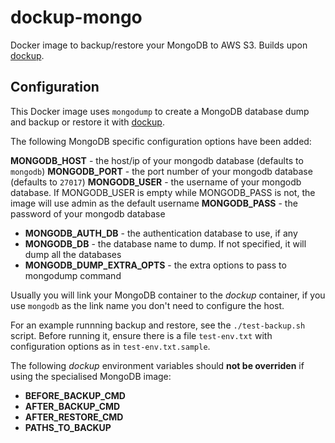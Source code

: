 dockup-mongo
============



Docker image to backup/restore your MongoDB to AWS S3.
Builds upon [dockup](https://github.com/santuvy).

Configuration
-------------

This Docker image uses `mongodump` to create a MongoDB database dump and backup or restore it with [dockup](https://github.com/santuvy/dockup).


The following MongoDB specific configuration options have been added:

 **MONGODB_HOST** - the host/ip of your mongodb database (defaults to `mongodb`)
 **MONGODB_PORT** - the port number of your mongodb database (defaults to `27017`)
 **MONGODB_USER** - the username of your mongodb database. If MONGODB_USER is empty while MONGODB_PASS is not, the image will use admin as the default username
 **MONGODB_PASS** - the password of your mongodb database
* **MONGODB_AUTH_DB** - the authentication database to use, if any
* **MONGODB_DB** - the database name to dump. If not specified, it will dump all the databases
* **MONGODB_DUMP_EXTRA_OPTS** - the extra options to pass to mongodump command

Usually you will link your MongoDB container to the *dockup* container, if you use `mongodb` as the link name you don't need to configure the host.

For an example runnning backup and restore, see the `./test-backup.sh` script.
Before running it, ensure there is a file `test-env.txt` with configuration options as in `test-env.txt.sample`.

The following *dockup* environment variables should **not be overriden** if using the specialised MongoDB image:

* **BEFORE_BACKUP_CMD**
* **AFTER_BACKUP_CMD**
* **AFTER_RESTORE_CMD**
* **PATHS_TO_BACKUP**
